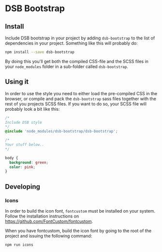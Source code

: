 # DSB Bootstrap

## Install
Include DSB bootstrap in your project by adding `dsb-bootstrap` to the list of dependencies in your project. Something like this will probably do:

```sh
npm install --save dsb-bootstrap
```

By doing this you'll get both the compiled CSS-file and the SCSS files in your `node_modules` folder in a sub-folder called `dsb-bootstrap`.

## Using it
In order to use the style you need to either load the pre-compiled CSS in the browser, or compile and pack the `dsb-bootstrap` sass files together with the rest of you projects SCSS files. If you want to do so, your SCSS file will probably look a bit like this:

```scss
/*
Include DSB style
*/
@include 'node_modules/dsb-bootstrap/dsb-bootstrap';

/*
Your stuff below..
*/

body {
  background: green;
  color: pink;
}
```

## Developing
### Icons
In order to build the icon font, `fontcustom` must be installed on your system. Follow the installation instructions on https://github.com/FontCustom/fontcustom.

When you have fontcustom, build the icon font by going to the root of the project and issuing the following command:

```sh
npm run icons
```
